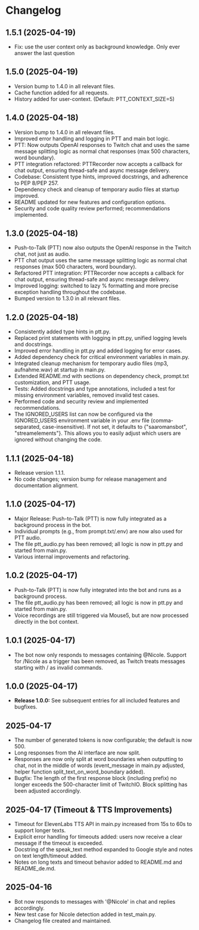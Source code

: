 # Changelog

## 1.5.1 (2025-04-19)
- Fix: use the user context only as background knowledge. Only ever answer the last question

## 1.5.0 (2025-04-19)
- Version bump to 1.4.0 in all relevant files.
- Cache function added for all requests.
- History added for user-context. (Default: PTT_CONTEXT_SIZE=5)

## 1.4.0 (2025-04-18)
- Version bump to 1.4.0 in all relevant files.
- Improved error handling and logging in PTT and main bot logic.
- PTT: Now outputs OpenAI responses to Twitch chat and uses the same message splitting logic as normal chat responses (max 500 characters, word boundary).
- PTT integration refactored: PTTRecorder now accepts a callback for chat output, ensuring thread-safe and async message delivery.
- Codebase: Consistent type hints, improved docstrings, and adherence to PEP 8/PEP 257.
- Dependency check and cleanup of temporary audio files at startup improved.
- README updated for new features and configuration options.
- Security and code quality review performed; recommendations implemented.

## 1.3.0 (2025-04-18)
- Push-to-Talk (PTT) now also outputs the OpenAI response in the Twitch chat, not just as audio.
- PTT chat output uses the same message splitting logic as normal chat responses (max 500 characters, word boundary).
- Refactored PTT integration: PTTRecorder now accepts a callback for chat output, ensuring thread-safe and async message delivery.
- Improved logging: switched to lazy % formatting and more precise exception handling throughout the codebase.
- Bumped version to 1.3.0 in all relevant files.

## 1.2.0 (2025-04-18)
- Consistently added type hints in ptt.py.
- Replaced print statements with logging in ptt.py, unified logging levels and docstrings.
- Improved error handling in ptt.py and added logging for error cases.
- Added dependency check for critical environment variables in main.py.
- Integrated cleanup mechanism for temporary audio files (mp3, aufnahme.wav) at startup in main.py.
- Extended README.md with sections on dependency check, prompt.txt customization, and PTT usage.
- Tests: Added docstrings and type annotations, included a test for missing environment variables, removed invalid test cases.
- Performed code and security review and implemented recommendations.
- The IGNORED_USERS list can now be configured via the IGNORED_USERS environment variable in your .env file (comma-separated, case-insensitive). If not set, it defaults to {"saaromansbot", "streamelements"}. This allows you to easily adjust which users are ignored without changing the code.

## 1.1.1 (2025-04-18)
- Release version 1.1.1.
- No code changes; version bump for release management and documentation alignment.

## 1.1.0 (2025-04-17)
- Major Release: Push-to-Talk (PTT) is now fully integrated as a background process in the bot.
- Individual prompts (e.g., from prompt.txt/.env) are now also used for PTT audio.
- The file ptt_audio.py has been removed; all logic is now in ptt.py and started from main.py.
- Various internal improvements and refactoring.

## 1.0.2 (2025-04-17)
- Push-to-Talk (PTT) is now fully integrated into the bot and runs as a background process.
- The file ptt_audio.py has been removed; all logic is now in ptt.py and started from main.py.
- Voice recordings are still triggered via Mouse5, but are now processed directly in the bot context.

## 1.0.1 (2025-04-17)
- The bot now only responds to messages containing @Nicole. Support for /Nicole as a trigger has been removed, as Twitch treats messages starting with / as invalid commands.

## 1.0.0 (2025-04-17)
- **Release 1.0.0:** See subsequent entries for all included features and bugfixes.

## 2025-04-17
- The number of generated tokens is now configurable; the default is now 500.
- Long responses from the AI interface are now split.
- Responses are now only split at word boundaries when outputting to chat, not in the middle of words (event_message in main.py adjusted, helper function split_text_on_word_boundary added).
- Bugfix: The length of the first response block (including prefix) no longer exceeds the 500-character limit of TwitchIO. Block splitting has been adjusted accordingly.

## 2025-04-17 (Timeout & TTS Improvements)
- Timeout for ElevenLabs TTS API in main.py increased from 15s to 60s to support longer texts.
- Explicit error handling for timeouts added: users now receive a clear message if the timeout is exceeded.
- Docstring of the speak_text method expanded to Google style and notes on text length/timeout added.
- Notes on long texts and timeout behavior added to README.md and README_de.md.

## 2025-04-16
- Bot now responds to messages with '@Nicole' in chat and replies accordingly.
- New test case for Nicole detection added in test_main.py.
- Changelog file created and maintained.
